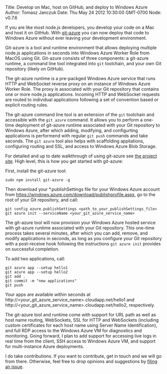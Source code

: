 Title: Develop on Mac, host on GitHub, and deploy to Windows Azure
Author: Tomasz Janczuk
Date: Thu May 24 2012 10:30:00 GMT-0700
Node: v0.7.6

If you are like most node.js developers, you develop your code on a Mac and host it on GitHub. With [git-azure](http://github.com/tjanczuk/git-azure) you can now deploy that code to Windows Azure without ever leaving your development environment. 

Git-azure is a tool and runtime environment that allows deploying multiple node.js applications in seconds into Windows Azure Worker Role from MacOS using Git. Git-azure consists of three components: a git-azure runtime, a command line tool integrated into ```git``` toolchain, and your own Git repository (likely on GitHub). 

The git-azure runtime is a pre-packged Windows Azure service that runs HTTP and WebSocket reverse proxy on an instance of Windows Azure Worker Role. The proxy is associated with your Git repository that contains one or more node.js applications. Incoming HTTP and WebSocket requests are routed to individual applications following a set of convention based or explicit routing rules. 

The git-azure command line tool is an extension of the ```git``` toolchain and accessible with the ```git azure``` command. It allows you to perform a one-time deployment of git-azure runtime associated with your Git repository to Windows Azure, after which adding, modifying, and configurting applications is performend with regular ```git push``` commands and take seconds. The ```git azure``` tool also helps with scaffolding appliations, configuring routing and SSL, and access to Windows Azure Blob Storage. 

For detailed and up to date walkthrough of using git-azure see [the project site](http://github.com/tjanczuk/git-azure). High level, this is how you get started with git-azure:

First, install the git-azure tool:

```
sudo npm install git-azure -g
```

Then download your *.publishSettings file for your Windows Azure account from https://windows.azure.com/download/publishprofile.aspx, go to the root of your Git repository, and call:

```
git config azure.publishSettings <path_to_your_publishSettings_file>
git azure init --serviceName <your_git_azure_service_name>
```

The git-azure tool will now provision your Windows Azure hosted service with git-azure runtime associated with your Git repository. This one-time process takes several minutes, after which you can add, remove, and modify applications in seconds, as long as you configure your Git repository with a post-receive hook following the instructions ```git azure init``` provides on successful completion. 

To add two applications, call:

```
git azure app --setup hello1
git azure app --setup hello2
git add .
git commit -m "new applications"
git push
```

Your apps are available within seconds at http://<your_git_azure_service_name>.cloudapp.net/hello1 and http://<your_git_azure_service_name>.cloudapp.net/hello2, respectively. 

The git-azure tool and runtime come with support for URL path as well as host name routing, WebSockets, SSL for HTTP and WebSockets (including custom certificates for each host name using Server Name Identification), and full RDP access to the Windows Azure VM for diagnostics and monitoring. Going forward, I plan to add support for accessing live logs in real time from the client, SSH access to Windows Azure VM, and support for multi-instance Azure deployments. 

I do take contributions. If you want to contribute, get in touch and we will go from there. Otherwise, feel free to drop opinions and suggestions by [filing an issue](https://github.com/tjanczuk/git-azure/issues). 